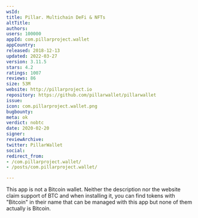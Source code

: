 ```yaml
---
wsId: 
title: Pillar. Multichain DeFi & NFTs
altTitle: 
authors: 
users: 100000
appId: com.pillarproject.wallet
appCountry: 
released: 2018-12-13
updated: 2022-03-27
version: 3.11.5
stars: 4.2
ratings: 1007
reviews: 86
size: 53M
website: http://pillarproject.io
repository: https://github.com/pillarwallet/pillarwallet
issue: 
icon: com.pillarproject.wallet.png
bugbounty: 
meta: ok
verdict: nobtc
date: 2020-02-20
signer: 
reviewArchive: 
twitter: PillarWallet
social: 
redirect_from:
- /com.pillarproject.wallet/
- /posts/com.pillarproject.wallet/

---
```


This app is not a Bitcoin wallet. Neither the description nor the website claim
support of BTC and when installing it, you can find tokens with "Bitcoin" in
their name that can be managed with this app but none of them actually is Bitcoin.
